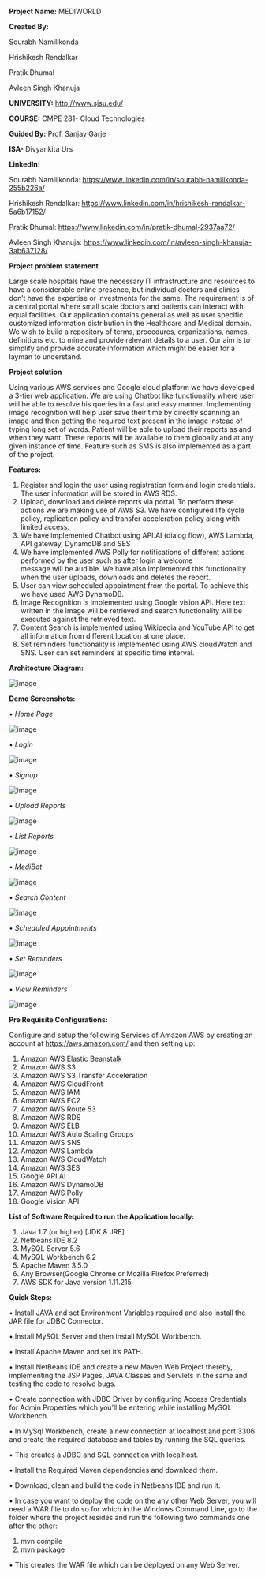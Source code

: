 **Project Name:** MEDIWORLD 

**Created By:** 

Sourabh Namilikonda

Hrishikesh Rendalkar

Pratik Dhumal

Avleen Singh Khanuja

**UNIVERSITY:** http://www.sjsu.edu/

**COURSE:** CMPE 281- Cloud Technologies

**Guided By:** Prof. Sanjay Garje

**ISA-** Divyankita Urs

**LinkedIn:** 

Sourabh Namilikonda: https://www.linkedin.com/in/sourabh-namilikonda-255b226a/

Hrishikesh Rendalkar: https://www.linkedin.com/in/hrishikesh-rendalkar-5a6b17152/

Pratik Dhumal: https://www.linkedin.com/in/pratik-dhumal-2937aa72/

Avleen Singh Khanuja: https://www.linkedin.com/in/avleen-singh-khanuja-3ab637128/


**Project problem statement**

Large scale hospitals have the necessary IT infrastructure and resources to have a considerable online presence, but individual doctors and clinics don’t have the expertise or investments for the same. The requirement is of a central portal where small scale doctors and patients can interact with equal facilities. Our application contains general as well as user specific customized information distribution in the Healthcare and Medical domain. We wish to build a repository of terms, procedures, organizations, names, definitions etc. to mine and provide relevant details to a user. Our aim is to simplify and provide accurate information which might be easier for a layman to understand.

**Project solution**

Using various AWS services and Google cloud platform we have developed a 3-tier web application. We are using Chatbot like functionality where user will be able to resolve his queries in a fast and easy manner. Implementing image recognition will help user save their time by directly scanning an image and then getting the required text present in the image instead of typing long set of words. Patient will be able to upload their reports as and when they want. These reports will be available to them globally and at any given instance of time. Feature such as SMS is also implemented as a part of the project.

**Features:**

1.	Register and login the user using registration form and login credentials. The user information will be stored in AWS RDS.
2.	Upload, download and delete reports via portal. To perform these actions we are making use of AWS S3. We have configured life 
   cycle policy, replication policy and transfer acceleration policy along with limited access.
3.	We have implemented Chatbot using API.AI (dialog flow), AWS Lambda, API gateway, DynamoDB and SES
4.	We have implemented AWS Polly for notifications of different actions performed by the user such as after login a welcome  
   message will be audible. We have also implemented this functionality when the user uploads, downloads and deletes the report.
5.	User can view scheduled appointment from the portal. To achieve this we have used AWS DynamoDB.
6.	Image Recognition is implemented using Google vision API. Here text written in the image will be retrieved and search 
   functionality will be executed against the retrieved text.
7.	Content Search is implemented using Wikipedia and YouTube API to get all information from different location at one place.
8.	Set reminders functionality is implemented using AWS cloudWatch and SNS. User can set reminders at specific time interval.
 
**Architecture Diagram:**

![image](https://user-images.githubusercontent.com/31361769/34243026-a77743e6-e5d3-11e7-85cc-4e5637f8310c.png)

**Demo Screenshots:**

•	_Home Page_

![image](https://user-images.githubusercontent.com/31361769/34243162-667e9884-e5d4-11e7-90a8-6c1b719cf133.png)

•	_Login_

![image](https://user-images.githubusercontent.com/31361769/34243193-8042fa80-e5d4-11e7-9578-bfb7890b1ad2.png)

•	_Signup_

![image](https://user-images.githubusercontent.com/31361769/34243214-92ddb4dc-e5d4-11e7-818f-2503498da319.png)

•	_Upload Reports_

![image](https://user-images.githubusercontent.com/31361769/34243231-a3473924-e5d4-11e7-83ac-a7afe99bc882.png)

•	_List Reports_

![image](https://user-images.githubusercontent.com/31361769/34243249-b405c730-e5d4-11e7-8f3d-8ee76cc029b5.png)


•	_MediBot_

![image](https://user-images.githubusercontent.com/31361769/34243261-c0a4c7d4-e5d4-11e7-8fba-2c003082bc91.png)


•	_Search Content_

![image](https://user-images.githubusercontent.com/31361769/34243267-ce003d28-e5d4-11e7-90c3-c4aebb6a842b.png)


•	_Scheduled Appointments_

![image](https://user-images.githubusercontent.com/31361769/34243279-dcb03990-e5d4-11e7-8f51-b0c24e44bd45.png)


•	_Set Reminders_

![image](https://user-images.githubusercontent.com/31361769/34243296-eea32860-e5d4-11e7-8a69-7bddabba44e4.png)


•	_View Reminders_

![image](https://user-images.githubusercontent.com/31361769/34243313-fc64b810-e5d4-11e7-8895-eba0feb53d25.png)



**Pre Requisite Configurations:**

Configure and setup the following Services of Amazon AWS by creating an account at https://aws.amazon.com/ and then setting up:

1.	 Amazon AWS Elastic Beanstalk
2.	 Amazon AWS S3
3.	 Amazon AWS S3 Transfer Acceleration
4.	 Amazon AWS CloudFront
5.	 Amazon AWS IAM 
6.	 Amazon AWS EC2
7.	 Amazon AWS Route 53
8.	 Amazon AWS RDS
9.	 Amazon AWS ELB
10. Amazon AWS Auto Scaling Groups
11. Amazon AWS SNS
12. Amazon AWS Lambda
13. Amazon AWS CloudWatch
14. Amazon AWS SES
15. Google API.AI
16. Amazon AWS DynamoDB
17. Amazon AWS Polly
18. Google Vision API

**List of Software Required to run the Application locally:**

1. Java 1.7 (or higher) [JDK & JRE]
2. Netbeans IDE 8.2
3. MySQL Server 5.6
4. MySQL Workbench 6.2
5. Apache Maven 3.5.0
6. Any Browser(Google Chrome or Mozilla Firefox Preferred)
7. AWS SDK for Java version 1.11.215


**Quick Steps:**

•	Install JAVA and set Environment Variables required and also install the JAR file for JDBC Connector.

•	Install MySQL Server and then install MySQL Workbench. 

•	Install Apache Maven and set it’s PATH.

•	Install NetBeans IDE and create a new Maven Web Project thereby, implementing the JSP Pages, JAVA Classes and Servlets in the 
   same and testing the code to resolve bugs.

•	Create connection with JDBC Driver by configuring Access Credentials for Admin Properties which you’ll be entering while 
   installing MySQL Workbench. 

•	In MySql Workbench, create a new connection at localhost and port 3306 and create the required database and tables by running 
   the SQL queries.

•	This creates a JDBC and SQL connection with localhost.

•	Install the Required Maven dependencies and download them.

•	Download, clean and build the code in Netbeans IDE and run it.

•	In case you want to deploy the code on the any other Web Server, you will need a WAR file to do so for which in the Windows 
   Command Line, go to the folder where the project resides and run the following two commands one after the other:
   1)	mvn compile
   2)	mvn package

•	This creates the WAR file which can be deployed on any Web Server.





